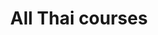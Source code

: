 ---
menu:
    main:
        name: Course list
        weight: 2
        parent: Courses
type: courses
layout: course-list
title: All Thai courses
metaDescription: On this page you can find is a non-comprehensive list of the Thai courses we offer ranging from basic speaking to advanced reading and writing.
textContent: |-
    Here is a non-comprehensive list of the Thai courses we offer ranging from basic speaking to advanced reading and writing. We also offer more specialized in-depth courses for experienced Thai learners, such as reading newspapers. We also offer private lessons with a free selection of topics. 
    
    Please note that not all courses are available every month. To see course availability, please check our [Facebook](https://www.facebook.com/rtlschool/), [Instagram](https://www.instagram.com/rtlschool/) or [contact us](/courses/schedule).
aliases:
    - /courses/speaking-thai-courses
    - /courses/advanced-courses
    - /courses/reading-and-writing-thai-courses
---